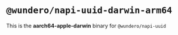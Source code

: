 # `@wundero/napi-uuid-darwin-arm64`

This is the **aarch64-apple-darwin** binary for `@wundero/napi-uuid`
